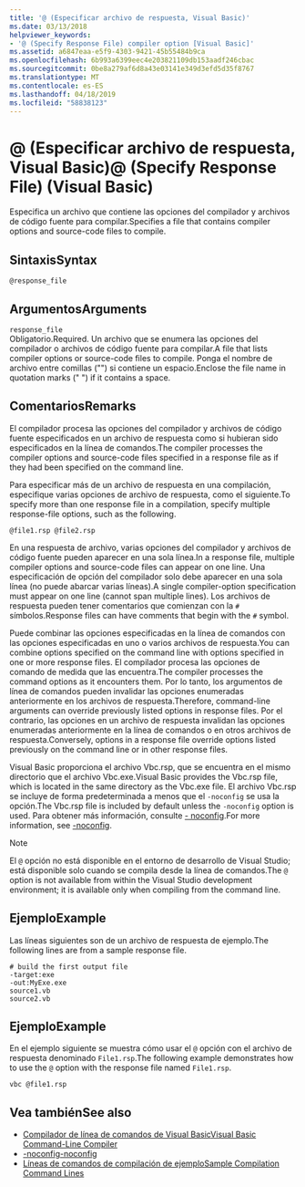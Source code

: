 ```yaml
---
title: '@ (Especificar archivo de respuesta, Visual Basic)'
ms.date: 03/13/2018
helpviewer_keywords:
- '@ (Specify Response File) compiler option [Visual Basic]'
ms.assetid: a6847eaa-e5f9-4303-9421-45b55484b9ca
ms.openlocfilehash: 6b993a6399eec4e203821109db153aadf246cbac
ms.sourcegitcommit: 0be8a279af6d8a43e03141e349d3efd5d35f8767
ms.translationtype: MT
ms.contentlocale: es-ES
ms.lasthandoff: 04/18/2019
ms.locfileid: "58838123"
---
```

# <a name="-specify-response-file-visual-basic"></a><span data-ttu-id="2e407-102">@ (Especificar archivo de respuesta, Visual Basic)</span><span class="sxs-lookup"><span data-stu-id="2e407-102">@ (Specify Response File) (Visual Basic)</span></span>
<span data-ttu-id="2e407-103">Especifica un archivo que contiene las opciones del compilador y archivos de código fuente para compilar.</span><span class="sxs-lookup"><span data-stu-id="2e407-103">Specifies a file that contains compiler options and source-code files to compile.</span></span>  
  
## <a name="syntax"></a><span data-ttu-id="2e407-104">Sintaxis</span><span class="sxs-lookup"><span data-stu-id="2e407-104">Syntax</span></span>  
  
```  
@response_file  
```  
  
## <a name="arguments"></a><span data-ttu-id="2e407-105">Argumentos</span><span class="sxs-lookup"><span data-stu-id="2e407-105">Arguments</span></span>  
 `response_file`  
 <span data-ttu-id="2e407-106">Obligatorio.</span><span class="sxs-lookup"><span data-stu-id="2e407-106">Required.</span></span> <span data-ttu-id="2e407-107">Un archivo que se enumera las opciones del compilador o archivos de código fuente para compilar.</span><span class="sxs-lookup"><span data-stu-id="2e407-107">A file that lists compiler options or source-code files to compile.</span></span> <span data-ttu-id="2e407-108">Ponga el nombre de archivo entre comillas ("") si contiene un espacio.</span><span class="sxs-lookup"><span data-stu-id="2e407-108">Enclose the file name in quotation marks (" ") if it contains a space.</span></span>  
  
## <a name="remarks"></a><span data-ttu-id="2e407-109">Comentarios</span><span class="sxs-lookup"><span data-stu-id="2e407-109">Remarks</span></span>  
 <span data-ttu-id="2e407-110">El compilador procesa las opciones del compilador y archivos de código fuente especificados en un archivo de respuesta como si hubieran sido especificados en la línea de comandos.</span><span class="sxs-lookup"><span data-stu-id="2e407-110">The compiler processes the compiler options and source-code files specified in a response file as if they had been specified on the command line.</span></span>  
  
 <span data-ttu-id="2e407-111">Para especificar más de un archivo de respuesta en una compilación, especifique varias opciones de archivo de respuesta, como el siguiente.</span><span class="sxs-lookup"><span data-stu-id="2e407-111">To specify more than one response file in a compilation, specify multiple response-file options, such as the following.</span></span>  
  
```  
@file1.rsp @file2.rsp  
```  
  
 <span data-ttu-id="2e407-112">En una respuesta de archivo, varias opciones del compilador y archivos de código fuente pueden aparecer en una sola línea.</span><span class="sxs-lookup"><span data-stu-id="2e407-112">In a response file, multiple compiler options and source-code files can appear on one line.</span></span> <span data-ttu-id="2e407-113">Una especificación de opción del compilador solo debe aparecer en una sola línea (no puede abarcar varias líneas).</span><span class="sxs-lookup"><span data-stu-id="2e407-113">A single compiler-option specification must appear on one line (cannot span multiple lines).</span></span> <span data-ttu-id="2e407-114">Los archivos de respuesta pueden tener comentarios que comienzan con la `#` símbolos.</span><span class="sxs-lookup"><span data-stu-id="2e407-114">Response files can have comments that begin with the `#` symbol.</span></span>  
  
 <span data-ttu-id="2e407-115">Puede combinar las opciones especificadas en la línea de comandos con las opciones especificadas en uno o varios archivos de respuesta.</span><span class="sxs-lookup"><span data-stu-id="2e407-115">You can combine options specified on the command line with options specified in one or more response files.</span></span> <span data-ttu-id="2e407-116">El compilador procesa las opciones de comando de medida que las encuentra.</span><span class="sxs-lookup"><span data-stu-id="2e407-116">The compiler processes the command options as it encounters them.</span></span> <span data-ttu-id="2e407-117">Por lo tanto, los argumentos de línea de comandos pueden invalidar las opciones enumeradas anteriormente en los archivos de respuesta.</span><span class="sxs-lookup"><span data-stu-id="2e407-117">Therefore, command-line arguments can override previously listed options in response files.</span></span> <span data-ttu-id="2e407-118">Por el contrario, las opciones en un archivo de respuesta invalidan las opciones enumeradas anteriormente en la línea de comandos o en otros archivos de respuesta.</span><span class="sxs-lookup"><span data-stu-id="2e407-118">Conversely, options in a response file override options listed previously on the command line or in other response files.</span></span>  
  
 <span data-ttu-id="2e407-119">Visual Basic proporciona el archivo Vbc.rsp, que se encuentra en el mismo directorio que el archivo Vbc.exe.</span><span class="sxs-lookup"><span data-stu-id="2e407-119">Visual Basic provides the Vbc.rsp file, which is located in the same directory as the Vbc.exe file.</span></span> <span data-ttu-id="2e407-120">El archivo Vbc.rsp se incluye de forma predeterminada a menos que el `-noconfig` se usa la opción.</span><span class="sxs-lookup"><span data-stu-id="2e407-120">The Vbc.rsp file is included by default unless the `-noconfig` option is used.</span></span> <span data-ttu-id="2e407-121">Para obtener más información, consulte [- noconfig](../../../visual-basic/reference/command-line-compiler/noconfig.md).</span><span class="sxs-lookup"><span data-stu-id="2e407-121">For more information, see [-noconfig](../../../visual-basic/reference/command-line-compiler/noconfig.md).</span></span>  
  
> [!NOTE]
>  <span data-ttu-id="2e407-122">El `@` opción no está disponible en el entorno de desarrollo de Visual Studio; está disponible solo cuando se compila desde la línea de comandos.</span><span class="sxs-lookup"><span data-stu-id="2e407-122">The `@` option is not available from within the Visual Studio development environment; it is available only when compiling from the command line.</span></span>  
  
## <a name="example"></a><span data-ttu-id="2e407-123">Ejemplo</span><span class="sxs-lookup"><span data-stu-id="2e407-123">Example</span></span>  
 <span data-ttu-id="2e407-124">Las líneas siguientes son de un archivo de respuesta de ejemplo.</span><span class="sxs-lookup"><span data-stu-id="2e407-124">The following lines are from a sample response file.</span></span>  
  
```console
# build the first output file  
-target:exe   
-out:MyExe.exe  
source1.vb   
source2.vb  
```  
  
## <a name="example"></a><span data-ttu-id="2e407-125">Ejemplo</span><span class="sxs-lookup"><span data-stu-id="2e407-125">Example</span></span>  
 <span data-ttu-id="2e407-126">En el ejemplo siguiente se muestra cómo usar el `@` opción con el archivo de respuesta denominado `File1.rsp`.</span><span class="sxs-lookup"><span data-stu-id="2e407-126">The following example demonstrates how to use the `@` option with the response file named `File1.rsp`.</span></span>  
  
```console
vbc @file1.rsp  
```  
  
## <a name="see-also"></a><span data-ttu-id="2e407-127">Vea también</span><span class="sxs-lookup"><span data-stu-id="2e407-127">See also</span></span>

- [<span data-ttu-id="2e407-128">Compilador de línea de comandos de Visual Basic</span><span class="sxs-lookup"><span data-stu-id="2e407-128">Visual Basic Command-Line Compiler</span></span>](../../../visual-basic/reference/command-line-compiler/index.md)
- [<span data-ttu-id="2e407-129">-noconfig</span><span class="sxs-lookup"><span data-stu-id="2e407-129">-noconfig</span></span>](../../../visual-basic/reference/command-line-compiler/noconfig.md)
- [<span data-ttu-id="2e407-130">Líneas de comandos de compilación de ejemplo</span><span class="sxs-lookup"><span data-stu-id="2e407-130">Sample Compilation Command Lines</span></span>](../../../visual-basic/reference/command-line-compiler/sample-compilation-command-lines.md)

